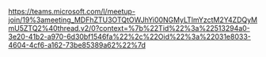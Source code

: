 https://teams.microsoft.com/l/meetup-join/19%3ameeting_MDFhZTU3OTQtOWJhYi00NGMyLTlmYzctM2Y4ZDQyMmU5ZTQ2%40thread.v2/0?context=%7b%22Tid%22%3a%22513294a0-3e20-41b2-a970-6d30bf1546fa%22%2c%22Oid%22%3a%22031e8033-4604-4cf6-a162-73be85389a62%22%7d
